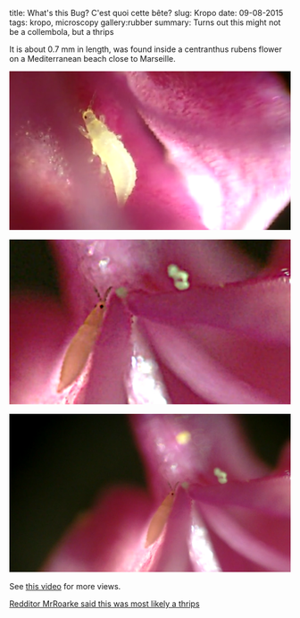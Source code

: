 title: What's this Bug? C'est quoi cette bête?
slug: Kropo
date: 09-08-2015
tags: kropo, microscopy
gallery:rubber
summary: Turns out this might not be a collembola, but a thrips

It is about 0.7 mm in length, was found inside a centranthus rubens flower on a
Mediterranean beach close to Marseille.

![colombella ??](images/gallery/rubber/flower_bug_closeup_03.png)

![colombella ??](images/gallery/rubber/flower_bug_closeup_02.png)

![colombella ??](images/gallery/rubber/flower_bug_closeup.png)

See [this video](https://vimeo.com/138897580#t=50s) for more views.

[Redditor MrRoarke said this was most likely a thrips](https://www.reddit.com/r/whatsthisbug/comments/3kjxsc/marseille_france_it_was_in_a_flower_of_ceranthus/cuy0ghx) 
